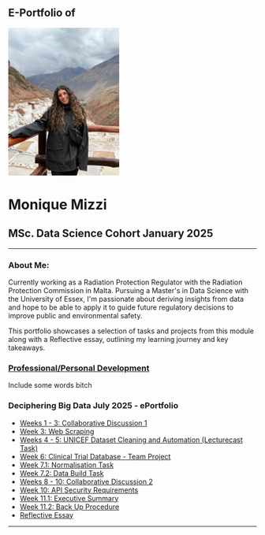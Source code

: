 ## E-Portfolio of   

![](/images/Me.png)

# Monique Mizzi       

## MSc. Data Science Cohort January 2025

---

### About Me:
Currently working as a Radiation Protection Regulator with the Radiation Protection Commission in Malta. Pursuing a Master's in Data Science with the University of Essex, I'm passionate about deriving insights from data and hope to be able to apply it to guide future regulatory decisions to improve public and environmental safety.

This portfolio showcases a selection of tasks and projects from this module along with a Reflective essay, outlining my learning journey and key takeaways. 

### [Professional/Personal Development](https://www.linkedin.com/in/monique-mizzi-a414b435a/)
Include some words bitch

### Deciphering Big Data July 2025 - ePortfolio

*   [Weeks 1 - 3: Collaborative Discussion 1](collab-disc1.md)
*   [Week 3: Web Scraping](web-scraping.md)
*   [Weeks 4 - 5: UNICEF Dataset Cleaning and Automation (Lecturecast Task)](task4-5.md)
*   [Week 6: Clinical Trial Database - Team Project](team-project.md)
*   [Week 7.1: Normalisation Task](normal.md)
*   [Week 7.2: Data Build Task](databuild.md)
*   [Weeks 8 - 10: Collaborative Discussion 2](collab-disc2.md)
*   [Week 10: API Security Requirements](api-security.md)
*   [Week 11.1: Executive Summary](exec-summary.md)
*   [Week 11.2: Back Up Procedure](gfs.md)
*   [Reflective Essay](https://github.com/crypto61/eportfolio/blob/master/LCYS.md)

---

